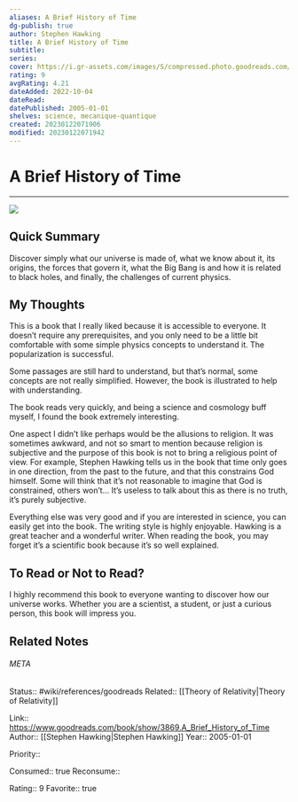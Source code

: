 ```yaml
---
aliases: A Brief History of Time
dg-publish: true
author: Stephen Hawking
title: A Brief History of Time
subtitle: 
series: 
cover: https://i.gr-assets.com/images/S/compressed.photo.goodreads.com/books/1333578746l/3869.jpg
rating: 9
avgRating: 4.21
dateAdded: 2022-10-04
dateRead: 
datePublished: 2005-01-01
shelves: science, mecanique-quantique
created: 20230122071906
modified: 20230122071942
---
```

# A Brief History of Time
---
![](https://i.gr-assets.com/images/S/compressed.photo.goodreads.com/books/1333578746l/3869.jpg)


## Quick Summary

Discover simply what our universe is made of, what we know about it, its origins, the forces that govern it, what the Big Bang is and how it is related to black holes, and finally, the challenges of current physics.

## My Thoughts

This is a book that I really liked because it is accessible to everyone. It doesn’t require any prerequisites, and you only need to be a little bit comfortable with some simple physics concepts to understand it. The popularization is successful.

Some passages are still hard to understand, but that’s normal, some concepts are not really simplified. However, the book is illustrated to help with understanding.

The book reads very quickly, and being a science and cosmology buff myself, I found the book extremely interesting.

One aspect I didn’t like perhaps would be the allusions to religion. It was sometimes awkward, and not so smart to mention because religion is subjective and the purpose of this book is not to bring a religious point of view. For example, Stephen Hawking tells us in the book that time only goes in one direction, from the past to the future, and that this constrains God himself. Some will think that it’s not reasonable to imagine that God is constrained, others won’t... It’s useless to talk about this as there is no truth, it’s purely subjective.

Everything else was very good and if you are interested in science, you can easily get into the book. The writing style is highly enjoyable. Hawking is a great teacher and a wonderful writer. When reading the book, you may forget it’s a scientific book because it’s so well explained.

## To Read or Not to Read?

I highly recommend this book to everyone wanting to discover how our universe works. Whether you are a scientist, a student, or just a curious person, this book will impress you.


## Related Notes




###### META
Status:: #wiki/references/goodreads
Related:: [[Theory of Relativity\|Theory of Relativity]]

Link:: https://www.goodreads.com/book/show/3869.A_Brief_History_of_Time
Author:: [[Stephen Hawking\|Stephen Hawking]]
Year:: 2005-01-01

Priority:: 

Consumed:: true
Reconsume:: 

Rating:: 9
Favorite:: true
